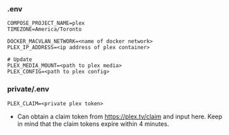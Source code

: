 ### .env
```.env
COMPOSE_PROJECT_NAME=plex
TIMEZONE=America/Toronto

DOCKER_MACVLAN_NETWORK=<name of docker network>
PLEX_IP_ADDRESS=<ip address of plex container>

# Update
PLEX_MEDIA_MOUNT=<path to plex media>
PLEX_CONFIG=<path to plex config>
```

### private/.env
```.env
PLEX_CLAIM=<private plex token>
```
- Can obtain a claim token from https://plex.tv/claim and input here. Keep in mind that the claim tokens expire within 4 minutes.